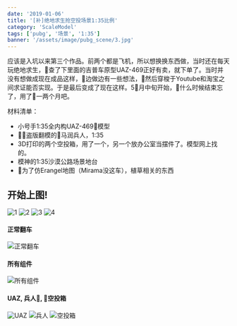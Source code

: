 ```yaml
---
date: '2019-01-06'
title: '[补]绝地求生抢空投场景1:35比例'
category: 'ScaleModel'
tags: ['pubg', '场景', '1:35']
banner: '/assets/image/pubg_scene/3.jpg'
---
```


应该是入坑以来第三个作品。前两个都是飞机，所以想换换东西做，当时还在每天玩绝地求生，查了下里面的吉普车原型UAZ-469正好有卖，就下单了。当时并没有想做成现在成品这样，边做边有一些想法，然后穿梭于Youtube和淘宝之间求证能否实现。于是最后变成了现在这样。5月中旬开始，什么时候结束忘了，用了一两个月吧。

材料清单：
- 小号手1:35全内构UAZ-469模型
- 盗版翻模的马润兵人，1:35
- 3D打印的两个空投箱，用了一个，另一个放办公室当摆件了。模型网上找的。
- 模神的1:35沙漠公路场景地台
- 为了仿Erangel地图（Mirama没这车），植草相关的东西

## 开始上图!

![1](/assets/image/pubg_scene/1.jpg)
![2](/assets/image/pubg_scene/2.jpg)
![3](/assets/image/pubg_scene/3.jpg)
![4](/assets/image/pubg_scene/4.jpg)

#### 正常翻车
![正常翻车](/assets/image/pubg_scene/5.jpg)

#### 所有组件
![所有组件](/assets/image/pubg_scene/6.jpg)

#### UAZ, 兵人, 空投箱
![UAZ](/assets/image/pubg_scene/7.jpg)
![兵人](/assets/image/pubg_scene/8.jpg)
![空投箱](/assets/image/pubg_scene/9.jpg)